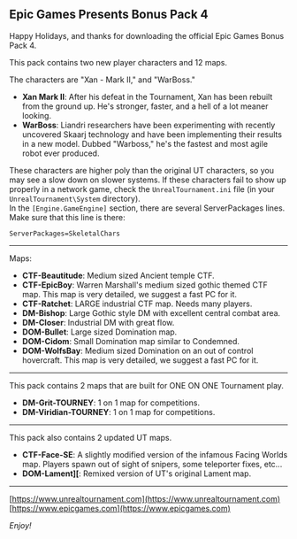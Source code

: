 ## Epic Games Presents Bonus Pack 4

Happy Holidays, and thanks for downloading the official Epic Games Bonus Pack 4.

This pack contains two new player characters and 12 maps.

The characters are "Xan - Mark II," and "WarBoss."

- **Xan Mark II**: After his defeat in the Tournament, Xan has been rebuilt from the ground up. He's stronger, faster, and a hell of a lot
  meaner looking.
- **WarBoss**: Liandri researchers have been experimenting with recently uncovered Skaarj technology and have been implementing their
  results in a new model. Dubbed "Warboss," he's the fastest and most agile robot ever produced.

These characters are higher poly than the original UT characters, so you may see a slow down on slower systems. If these characters fail to
show up properly in a network game, check the `UnrealTournament.ini` file (in your `UnrealTournament\System` directory).  
In the `[Engine.GameEngine]` section, there are several ServerPackages lines. Make sure that this line is there:

```
ServerPackages=SkeletalChars
```

---

Maps:

- **CTF-Beautitude**: Medium sized Ancient temple CTF.
- **CTF-EpicBoy**: Warren Marshall's medium sized gothic themed CTF map. This map is very detailed, we suggest a fast PC for it.
- **CTF-Ratchet**: LARGE industrial CTF map. Needs many players.
- **DM-Bishop**: Large Gothic style DM with excellent central combat area.
- **DM-Closer**: Industrial DM with great flow.
- **DOM-Bullet**: Large sized Domination map.
- **DOM-Cidom**: Small Domination map similar to Condemned.
- **DOM-WolfsBay**: Medium sized Domination on an out of control hovercraft. This map is very detailed, we suggest a fast PC for it.

---

This pack contains 2 maps that are built for ONE ON ONE Tournament play.

- **DM-Grit-TOURNEY**: 1 on 1 map for competitions.
- **DM-Viridian-TOURNEY**: 1 on 1 map for competitions.

---

This pack also contains 2 updated UT maps.

- **CTF-Face-SE**: A slightly modified version of the infamous Facing Worlds map. Players spawn out of sight of snipers, some teleporter
  fixes, etc...
- **DOM-Lament][**: Remixed version of UT's original Lament map.

---

[https://www.unrealtournament.com](https://www.unrealtournament.com)<br/>
[https://www.epicgames.com](https://www.epicgames.com)

_Enjoy!_
